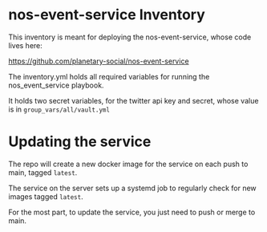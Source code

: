 # nos-event-service Inventory

This inventory is meant for deploying the nos-event-service, whose code lives here:

https://github.com/planetary-social/nos-event-service

The inventory.yml holds all required variables for running the nos_event_service playbook.

It holds two secret variables, for the twitter api key and secret, whose value is in `group_vars/all/vault.yml`

# Updating the service

The repo will create a new docker image for the service on each push to main, tagged `latest`.

The service on the server sets up a systemd job to regularly check for new images tagged `latest`.

For the most part, to update the service, you just need to push or merge to main.